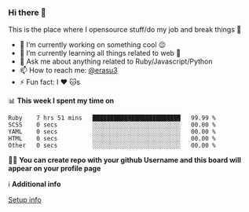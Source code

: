 ### Hi there 👋
This is the place where I opensource stuff/do my job and break things :rofl:

- 🔭 I’m currently working on something cool :wink:
- 🌱 I’m currently learning all things related to web 🤪
- 💬 Ask me about anything related to Ruby/Javascript/Python
- 📫 How to reach me: [@erasu3](https://t.me/erasu3)
- ⚡ Fun fact: I :heart: :cat:s

📊 **This week I spent my time on**
<!--START_SECTION:waka-->
```text
Ruby    7 hrs 51 mins   █████████████████████████   99.99 % 
SCSS    0 secs          ░░░░░░░░░░░░░░░░░░░░░░░░░   00.00 % 
YAML    0 secs          ░░░░░░░░░░░░░░░░░░░░░░░░░   00.00 % 
HTML    0 secs          ░░░░░░░░░░░░░░░░░░░░░░░░░   00.00 % 
Other   0 secs          ░░░░░░░░░░░░░░░░░░░░░░░░░   00.00 %
```
<!--END_SECTION:waka-->

👨‍🏫 **You can create repo with your github Username and this board will appear on your profile page**


ℹ️ **Additional info**

[Setup info](https://github.com/13LD/13LD/blob/master/SETUP.md)

